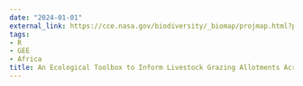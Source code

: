 ```yaml
---
date: "2024-01-01"
external_link: https://cce.nasa.gov/biodiversity/_biomap/projmap.html?projType=project&projID=4277&progID=10
tags:
- R
- GEE
- Africa
title: An Ecological Toolbox to Inform Livestock Grazing Allotments Across Wildlife Conservancies in Kenya
---
```





 